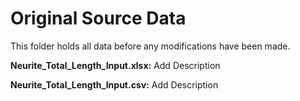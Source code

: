 # Original Source Data
This folder holds all data before any modifications have been made.

**Neurite_Total_Length_Input.xlsx:** Add Description

**Neurite_Total_Length_Input.csv:** Add Description
